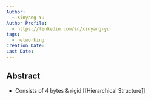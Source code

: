 ```yaml
---
Author:
  - Xinyang YU
Author Profile:
  - https://linkedin.com/in/xinyang-yu
tags:
  - networking
Creation Date: 
Last Date:
---
```

## Abstract
- Consists of 4 bytes & rigid [[Hierarchical Structure]]